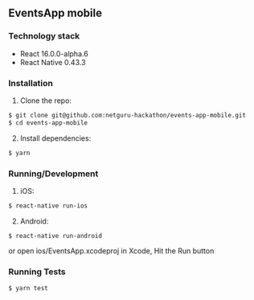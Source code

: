 ## EventsApp mobile

### Technology stack
* React 16.0.0-alpha.6
* React Native 0.43.3

### Installation
1. Clone the repo:
```bash
$ git clone git@github.com:netguru-hackathon/events-app-mobile.git
$ cd events-app-mobile
```

2. Install dependencies:
```bash
$ yarn
```

### Running/Development
1. iOS:
```bash
$ react-native run-ios
```
2. Android:
```
$ react-native run-android
```
or open ios/EventsApp.xcodeproj in Xcode, Hit the Run button

### Running Tests
```bash
$ yarn test
```
